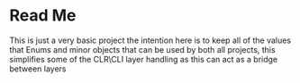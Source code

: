 # Read Me
This is just a very basic project the intention here is to keep all of the values that Enums and minor objects that can be used by both all projects, this simplifies some of the CLR\CLI layer handling as this can act as a bridge between layers